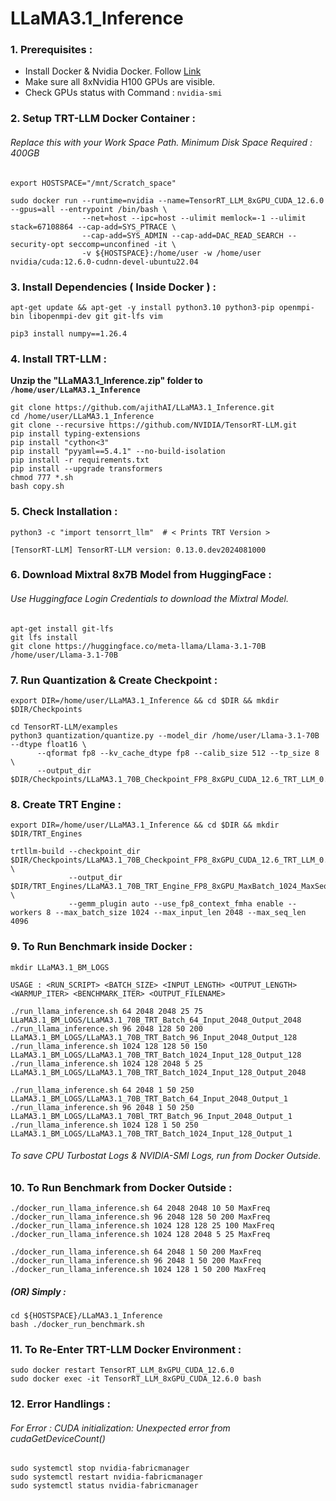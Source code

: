 # LLaMA3.1_Inference

### 1. Prerequisites : 
- Install Docker & Nvidia Docker. Follow [Link](https://docs.nvidia.com/datacenter/cloud-native/container-toolkit/latest/install-guide.html) </br>
- Make sure all 8xNvidia H100 GPUs are visible. </br>
- Check GPUs status with Command : `nvidia-smi`


### 2. Setup TRT-LLM Docker Container : 

###### Replace this with your Work Space Path. Minimum Disk Space Required : 400GB

```
export HOSTSPACE="/mnt/Scratch_space"  
```
```
sudo docker run --runtime=nvidia --name=TensorRT_LLM_8xGPU_CUDA_12.6.0 --gpus=all --entrypoint /bin/bash \
                --net=host --ipc=host --ulimit memlock=-1 --ulimit stack=67108864 --cap-add=SYS_PTRACE \
                --cap-add=SYS_ADMIN --cap-add=DAC_READ_SEARCH --security-opt seccomp=unconfined -it \
                -v ${HOSTSPACE}:/home/user -w /home/user nvidia/cuda:12.6.0-cudnn-devel-ubuntu22.04
```

### 3. Install Dependencies ( Inside Docker ) : 

```
apt-get update && apt-get -y install python3.10 python3-pip openmpi-bin libopenmpi-dev git git-lfs vim
```
```
pip3 install numpy==1.26.4
```
### 4. Install TRT-LLM : 

**Unzip the "LLaMA3.1_Inference.zip" folder to ```/home/user/LLaMA3.1_Inference```**
```
git clone https://github.com/ajithAI/LLaMA3.1_Inference.git
cd /home/user/LLaMA3.1_Inference
git clone --recursive https://github.com/NVIDIA/TensorRT-LLM.git
pip install typing-extensions
pip install "cython<3"
pip install "pyyaml==5.4.1" --no-build-isolation
pip install -r requirements.txt
pip install --upgrade transformers
chmod 777 *.sh 
bash copy.sh 
```

### 5. Check Installation : 

```
python3 -c "import tensorrt_llm"  # < Prints TRT Version >
```
```
[TensorRT-LLM] TensorRT-LLM version: 0.13.0.dev2024081000
```

### 6. Download Mixtral 8x7B Model from HuggingFace : 
###### Use Huggingface Login Credentials to download the Mixtral Model.
```
apt-get install git-lfs 
git lfs install 
git clone https://huggingface.co/meta-llama/Llama-3.1-70B /home/user/Llama-3.1-70B
```

### 7. Run Quantization & Create Checkpoint :
```
export DIR=/home/user/LLaMA3.1_Inference && cd $DIR && mkdir $DIR/Checkpoints
```
```
cd TensorRT-LLM/examples
python3 quantization/quantize.py --model_dir /home/user/Llama-3.1-70B --dtype float16 \
      --qformat fp8 --kv_cache_dtype fp8 --calib_size 512 --tp_size 8 \
      --output_dir $DIR/Checkpoints/LLaMA3.1_70B_Checkpoint_FP8_8xGPU_CUDA_12.6_TRT_LLM_0.13
```

### 8. Create TRT Engine :

```
export DIR=/home/user/LLaMA3.1_Inference && cd $DIR && mkdir $DIR/TRT_Engines
```
```
trtllm-build --checkpoint_dir $DIR/Checkpoints/LLaMA3.1_70B_Checkpoint_FP8_8xGPU_CUDA_12.6_TRT_LLM_0.13 \
             --output_dir $DIR/TRT_Engines/LLaMA3.1_70B_TRT_Engine_FP8_8xGPU_MaxBatch_1024_MaxSeqLen_4096_CUDA_12.6_TRT_LLM_0.13_TP_8 \
             --gemm_plugin auto --use_fp8_context_fmha enable --workers 8 --max_batch_size 1024 --max_input_len 2048 --max_seq_len 4096 
```

### 9. To Run Benchmark inside Docker : 
```
mkdir LLaMA3.1_BM_LOGS
```

```
USAGE : <RUN_SCRIPT> <BATCH_SIZE> <INPUT_LENGTH> <OUTPUT_LENGTH> <WARMUP_ITER> <BENCHMARK_ITER> <OUTPUT_FILENAME>

./run_llama_inference.sh 64 2048 2048 25 75 LLaMA3.1_BM_LOGS/LLaMA3.1_70B_TRT_Batch_64_Input_2048_Output_2048
./run_llama_inference.sh 96 2048 128 50 200 LLaMA3.1_BM_LOGS/LLaMA3.1_70B_TRT_Batch_96_Input_2048_Output_128
./run_llama_inference.sh 1024 128 128 50 150 LLaMA3.1_BM_LOGS/LLaMA3.1_70B_TRT_Batch_1024_Input_128_Output_128
./run_llama_inference.sh 1024 128 2048 5 25 LLaMA3.1_BM_LOGS/LLaMA3.1_70B_TRT_Batch_1024_Input_128_Output_2048

./run_llama_inference.sh 64 2048 1 50 250 LLaMA3.1_BM_LOGS/LLaMA3.1_70B_TRT_Batch_64_Input_2048_Output_1
./run_llama_inference.sh 96 2048 1 50 250 LLaMA3.1_BM_LOGS/LLaMA3.1_70Bl_TRT_Batch_96_Input_2048_Output_1
./run_llama_inference.sh 1024 128 1 50 250 LLaMA3.1_BM_LOGS/LLaMA3.1_70B_TRT_Batch_1024_Input_128_Output_1
```
###### To save CPU Turbostat Logs & NVIDIA-SMI Logs, run from Docker Outside. 

### 10. To Run Benchmark from Docker Outside : 

```
./docker_run_llama_inference.sh 64 2048 2048 10 50 MaxFreq
./docker_run_llama_inference.sh 96 2048 128 50 200 MaxFreq
./docker_run_llama_inference.sh 1024 128 128 25 100 MaxFreq
./docker_run_llama_inference.sh 1024 128 2048 5 25 MaxFreq

./docker_run_llama_inference.sh 64 2048 1 50 200 MaxFreq
./docker_run_llama_inference.sh 96 2048 1 50 200 MaxFreq
./docker_run_llama_inference.sh 1024 128 1 50 200 MaxFreq
```
##### (OR) Simply : 
```
cd ${HOSTSPACE}/LLaMA3.1_Inference
bash ./docker_run_benchmark.sh 
```

### 11. To Re-Enter TRT-LLM Docker Environment :
```
sudo docker restart TensorRT_LLM_8xGPU_CUDA_12.6.0
sudo docker exec -it TensorRT_LLM_8xGPU_CUDA_12.6.0 bash
``` 

### 12. Error Handlings : 

###### For Error : CUDA initialization: Unexpected error from cudaGetDeviceCount()

```
sudo systemctl stop nvidia-fabricmanager
sudo systemctl restart nvidia-fabricmanager
sudo systemctl status nvidia-fabricmanager
```
